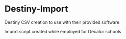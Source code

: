 # Destiny-Import
Destiny CSV creation to use with their provided software.

Import script created while employed for Decatur schools

